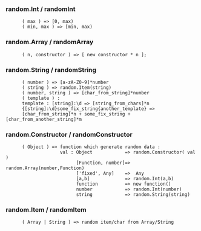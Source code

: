 ### random.Int / randomInt

          ( max ) => [0, max)
          ( min, max ) => [min, max)

### random.Array / randomArray

          ( n, constructor ) => [ new constructor * n ];

### random.String / randomString

          ( number ) => [a-zA-Z0-9]*number
          ( string ) => random.Item(string)
          ( number, string ) => [char_from_string]*number
          ( template ) :
          template : [string]:\d => [string_from_chars]*n
          {[string]:\d}some_fix_string{another_template} => 
          [char_from_string]*n + some_fix_string + [char_from_another_string]*m

### random.Constructor / randomConstructor

          ( Object ) => function which generate random data :
                        val : Object            => random.Constructor( val )
                              [Function, number]=> random.Array(number,Function)
                              ['fixed', Any]    =>  Any
                              [a,b]             => random.Int(a,b)
                              function          => new function()
                              number            => random.Int(number)
                              string            => random.String(string)
### random.Item / randomItem

          ( Array | String ) => random item/char from Array/String